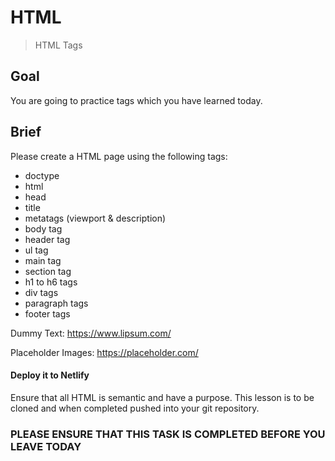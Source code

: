 # HTML

> HTML Tags

## Goal

You are going to practice tags which you have learned today.

## Brief

Please create a HTML page using the following tags:

- doctype
- html
- head
- title
- metatags (viewport & description)
- body tag
- header tag
- ul tag
- main tag
- section tag
- h1 to h6 tags
- div tags
- paragraph tags
- footer tags

Dummy Text: https://www.lipsum.com/

Placeholder Images: https://placeholder.com/

#### Deploy it to Netlify

Ensure that all HTML is semantic and have a purpose. This lesson is to be cloned and when completed pushed into your git repository.

### PLEASE ENSURE THAT THIS TASK IS COMPLETED BEFORE YOU LEAVE TODAY
